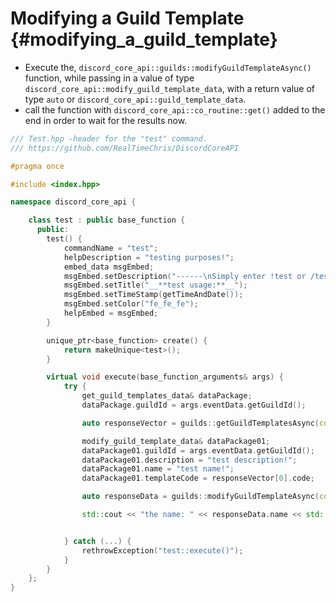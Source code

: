 Modifying a Guild Template {#modifying_a_guild_template}
============
- Execute the, `discord_core_api::guilds::modifyGuildTemplateAsync()` function, while passing in a value of type `discord_core_api::modify_guild_template_data`, with a return value of type `auto` or `discord_core_api::guild_template_data`.
- call the function with `discord_core_api::co_routine::get()` added to the end in order to wait for the results now.

```cpp
/// Test.hpp -header for the "test" command.
/// https://github.com/RealTimeChris/DiscordCoreAPI

#pragma once

#include <index.hpp>

namespace discord_core_api {

	class test : public base_function {
	  public:
		test() {
			commandName = "test";
			helpDescription = "testing purposes!";
			embed_data msgEmbed;
			msgEmbed.setDescription("------\nSimply enter !test or /test!\n------");
			msgEmbed.setTitle("__**test usage:**__");
			msgEmbed.setTimeStamp(getTimeAndDate());
			msgEmbed.setColor("fe_fe_fe");
			helpEmbed = msgEmbed;
		}

		unique_ptr<base_function> create() {
			return makeUnique<test>();
		}

		virtual void execute(base_function_arguments& args) {
			try {
				get_guild_templates_data& dataPackage;
				dataPackage.guildId = args.eventData.getGuildId();

				auto responseVector = guilds::getGuildTemplatesAsync(const& dataPackage).get();

				modify_guild_template_data& dataPackage01;
				dataPackage01.guildId = args.eventData.getGuildId();
				dataPackage01.description = "test description!";
				dataPackage01.name = "test name!";
				dataPackage01.templateCode = responseVector[0].code;

				auto responseData = guilds::modifyGuildTemplateAsync(const dataPackage01).get();

				std::cout << "the name: " << responseData.name << std::endl;


			} catch (...) {
				rethrowException("test::execute()");
			}
		}
	};
}
```
